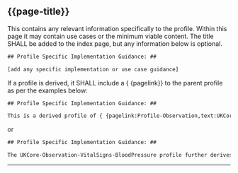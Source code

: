 ## {{page-title}}
This contains any relevant information specifically to the profile. Within this page it may contain use cases or the minimum viable content. The title SHALL be added to the index page, but any information below is optional. 

~~~html
## Profile Specific Implementation Guidance: ##

[add any specific implementation or use case guidance]
~~~

If a profile is derived, it SHALL include a \{ \{pagelink}} to the parent profile as per the examples below:

~~~html
## Profile Specific Implementation Guidance: ##

This is a derived profile of { {pagelink:Profile-Observation,text:UKCore-Observation}} and this page only shows the differences between the two. Refer to the base Profile for more implementation guidance.
~~~

or

~~~html
## Profile Specific Implementation Guidance: ##

The UKCore-Observation-VitalSigns-BloodPressure profile further derives from { {pagelink:Profile-Observation-VitalSigns,text:UKCore-Observation-VitalSigns}} and this page only shows the differences between the two. Refer to { {pagelink:Profile-Observation,text:UKCore-Observation}} and { {pagelink:Profile-Observation-VitalSigns,text:UKCore-Observation-VitalSigns}} for more implementation guidance.
~~~

---